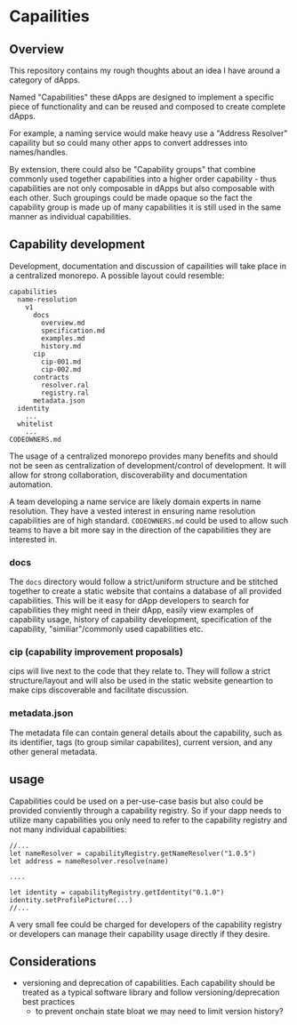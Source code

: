 # Capailities

## Overview

This repository contains my rough thoughts about an idea I have around a category of dApps.

Named "Capabilities" these dApps are designed to implement a specific piece of functionality and can be reused and composed to create complete dApps.

For example, a naming service would make heavy use a "Address Resolver" capaility but so could many other apps to convert addresses into names/handles.

By extension, there could also be "Capability groups" that combine commonly used together capabilities into a higher order capability - thus capabilities
are not only composable in dApps but also composable with each other. Such groupings could be made opaque so the fact the capability group is made up of many
capabilities it is still used in the same manner as individual capabilities.

## Capability development

Development, documentation and discussion of capailities will take place in a centralized monorepo. A possible layout could resemble:

```
capabilities
  name-resolution
    v1
      docs
        overview.md
        specification.md
        examples.md
        history.md
      cip
        cip-001.md
        cip-002.md
      contracts
        resolver.ral
        registry.ral
      metadata.json
  identity
    ...
  whitelist
    ...
CODEOWNERS.md
```

The usage of a centralized monorepo provides many benefits and should not be seen as centralization of development/control of development. It will allow for strong
collaboration, discoverability and documentation automation.

A team developing a name service are likely domain experts in name resolution. They have a vested interest in ensuring name resolution capabilities are of high standard.
`CODEOWNERS.md` could be used to allow such teams to have a bit more say in the direction of the capabilities they are interested in.

### docs

The `docs` directory would follow a strict/uniform structure and be stitched together to create a static website that contains a database of all provided capabilities.
This will be it easy for dApp developers to search for capabilities they might need in their dApp, easily view examples of capability usage, history of capability
development, specification of the capability, "similiar"/commonly used capabilities etc.

### cip (capability improvement proposals)

cips will live next to the code that they relate to. They will follow a strict structure/layout and will also be used in the static website geneartion to make
cips discoverable and facilitate discussion.

### metadata.json

The metadata file can contain general details about the capability, such as its identifier, tags (to group similar capabilites), current version, and any
other general metadata.

## usage

Capabilities could be used on a per-use-case basis but also could be provided conviently through a capability registry. So if your dapp needs to utilize many
capabilities you only need to refer to the capability registry and not many individual capabilities:

```
//...
let nameResolver = capabilityRegistry.getNameResolver("1.0.5")
let address = nameResolver.resolve(name)

....

let identity = capabilityRegistry.getIdentity("0.1.0")
identity.setProfilePicture(...)
//...
```

A very small fee could be charged for developers of the capability registry or developers can manage their capability usage directly if they desire.


## Considerations

- versioning and deprecation of capabilities. Each capability should be treated as a typical software library and follow versioning/deprecation best practices
    - to prevent onchain state bloat we may need to limit version history?

